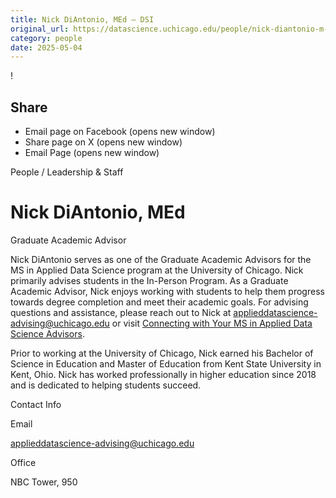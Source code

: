 ```yaml
---
title: Nick DiAntonio, MEd – DSI
original_url: https://datascience.uchicago.edu/people/nick-diantonio-m-ed
category: people
date: 2025-05-04
---
```


<!-- Table-like structure detected -->

!

## Share

* Email page on Facebook (opens new window)
* Share page on X (opens new window)
* Email Page (opens new window)

<!-- Table-like structure detected -->

People / Leadership & Staff

# Nick DiAntonio, MEd

Graduate Academic Advisor

Nick DiAntonio serves as one of the Graduate Academic Advisors for the MS in Applied Data Science program at the University of Chicago. Nick primarily advises students in the In-Person Program. As a Graduate Academic Advisor, Nick enjoys working with students to help them progress towards degree completion and meet their academic goals. For advising questions and assistance, please reach out to Nick at [applieddatascience-advising@uchicago.edu](mailto:applieddatascience-advising@uchicago.edu "mailto:applieddatascience-advising@uchicago.edu") or visit [Connecting with Your MS in Applied Data Science Advisors](https://applieddatascience.psd.uchicago.edu/advising/ "https://applieddatascience.psd.uchicago.edu/advising/").

Prior to working at the University of Chicago, Nick earned his Bachelor of Science in Education and Master of Education from Kent State University in Kent, Ohio. Nick has worked professionally in higher education since 2018 and is dedicated to helping students succeed.

Contact Info

Email

[applieddatascience-advising@uchicago.edu](mailto:applieddatascience-advising@uchicago.edu)

Office

NBC Tower, 950